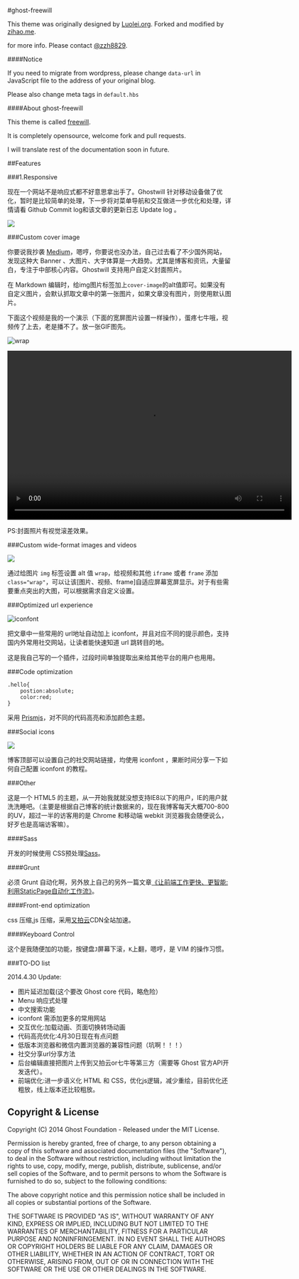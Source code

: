 #ghost-freewill

This theme was originally designed by [Luolei.org](http://luolei.org).
Forked and modified by [zihao.me](http://zihao.me).

for more info. Please contact [@zzh8829](http://twitter.com/zzh8829).

####Notice

If you need to migrate from wordpress, please change `data-url` in JavaScript file to the address of your original blog.

Please also change meta tags in `default.hbs`

####About ghost-freewill

This theme is called [freewill](https://github.com/zzh8829/ghost-freewill).

It is completely opensource, welcome fork and pull requests.

I will translate rest of the documentation soon in future.

##Features

###1.Responsive

现在一个网站不是响应式都不好意思拿出手了。Ghostwill 针对移动设备做了优化，暂时是比较简单的处理，下一步将对菜单导航和交互做进一步优化和处理，详情请看 Github Commit log和该文章的更新日志 Update log 。

![](http://file.is26.com/wp-image/2014/04/ghost-mobile.png)

###Custom cover image

你要说我抄袭 [Medium](https://medium.com/)，嗯哼，你要说也没办法，自己过去看了不少国外网站，发现这种大 Banner 、大图片、大字体算是一大趋势。尤其是博客和资讯，大量留白，专注于中部核心内容。Ghostwill 支持用户自定义封面照片。

在 Markdown 编辑时，给img图片标签加上`cover-image`的alt值即可。如果没有自定义图片，会默认抓取文章中的第一张图片，如果文章没有图片，则使用默认图片。


下面这个视频是我的一个演示（下面的宽屏图片设置一样操作），蛋疼七牛哦，视频传了上去，老是播不了。放一张GIF图先。

![wrap](http://file.is26.com/wp-image/2014/04/cover-animation.gif)

<video width="640" height="380" class="wrap" controls>
  <source src="http://qiniu.is26.com/cover-image-animate.mp4" type="video/mp4">
</video>

PS:封面照片有视觉滚差效果。


###Custom wide-format images and videos

![](http://qiniu.is26.com/demo-show-wide.png)

通过给图片 `img` 标签设置 alt 值 `wrap`，给视频和其他 `iframe` 或者 `frame` 添加`class="wrap"`，可以让该[图片、视频、frame]自适应屏幕宽屏显示。对于有些需要重点突出的大图，可以根据需求自定义设置。

###Optimized url experience

![iconfont](http://qiniu.is26.com/iconfont-opt.jpg)

把文章中一些常用的 url地址自动加上 iconfont，并且对应不同的提示颜色，支持国内外常用社交网站，让读者能快速知道 url 跳转目的地。

这是我自己写的一个插件，过段时间单独提取出来给其他平台的用户也用用。


###Code optimization

```language-css
.hello{
    postion:absolute;
    color:red;
}

```

采用 [Prismjs](http://prismjs.com/)，对不同的代码高亮和添加颜色主题。

###Social icons

![](http://luolei.u.qiniudn.com/social-icons.jpg)

博客顶部可以设置自己的社交网站链接，均使用 iconfont ，果断时间分享一下如何自己配置 iconfont 的教程。

###Other

这是一个 HTML5 的主题，从一开始我就就没想支持IE8以下的用户，IE的用户就洗洗睡吧。（主要是根据自己博客的统计数据来的，现在我博客每天大概700-800的UV，超过一半的访客用的是 Chrome 和移动端 webkit 浏览器我会随便说么，好歹也是高端访客嘛）。

####Sass

开发的时候使用 CSS预处理[Sass](http://sass-lang.com/)。

####Grunt

必须 Grunt 自动化啊，另外放上自己的另外一篇文章[《让前端工作更快、更智能:利用StaticPage自动化工作流》](http://luolei.org/front-end-dev-with-grunt-staticpage-workflow/)。

####Front-end optimization

css 压缩,js 压缩，采用[又拍云](http://www.upyun.com/?md=luolei)CDN全站加速。

####Keyboard Control

这个是我随便加的功能，按键盘`J`屏幕下滚，`K`上翻，嗯哼，是 VIM 的操作习惯。

###TO-DO list

2014.4.30 Update:

* 图片延迟加载(这个要改 Ghost core 代码，略危险）
* Menu 响应式处理
* 中文搜索功能
* iconfont 需添加更多的常用网站
* 交互优化:加载动画、页面切换转场动画
* 代码高亮优化:4月30日现在有点问题
* 低版本浏览器和微信内置浏览器的兼容性问题（坑啊！！！）
* 社交分享url分享方法
* 后台编辑直接把图片上传到又拍云or七牛等第三方（需要等 Ghost 官方API开发迭代）。
* 前端优化:进一步语义化 HTML 和 CSS，优化js逻辑，减少重绘，目前优化还粗放，线上版本还比较粗放。

## Copyright & License

Copyright (C) 2014 Ghost Foundation - Released under the MIT License.

Permission is hereby granted, free of charge, to any person obtaining a copy of this software and associated documentation files (the "Software"), to deal in the Software without restriction, including without limitation the rights to use, copy, modify, merge, publish, distribute, sublicense, and/or sell copies of the Software, and to permit persons to whom the Software is furnished to do so, subject to the following conditions:

The above copyright notice and this permission notice shall be included in all copies or substantial portions of the Software.

THE SOFTWARE IS PROVIDED "AS IS", WITHOUT WARRANTY OF ANY KIND, EXPRESS OR IMPLIED, INCLUDING BUT NOT LIMITED TO THE WARRANTIES OF MERCHANTABILITY, FITNESS FOR A PARTICULAR PURPOSE AND
NONINFRINGEMENT. IN NO EVENT SHALL THE AUTHORS OR COPYRIGHT HOLDERS BE LIABLE FOR ANY CLAIM, DAMAGES OR OTHER LIABILITY, WHETHER IN AN ACTION OF CONTRACT, TORT OR OTHERWISE, ARISING FROM, OUT OF OR IN CONNECTION WITH THE SOFTWARE OR THE USE OR OTHER DEALINGS IN THE SOFTWARE.
